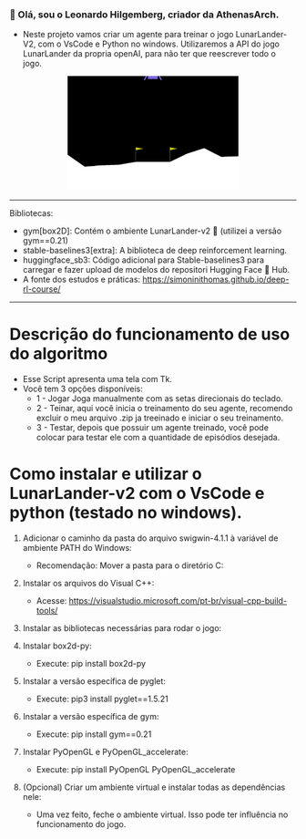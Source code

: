 ### :wolf: Olá, sou o Leonardo Hilgemberg, criador da AthenasArch.
- Neste projeto vamos criar um agente para treinar o jogo LunarLander-V2, com o VsCode e Python no windows. Utilizaremos a API do jogo LunarLander da propria openAI, para não ter que reescrever todo o jogo.

<p align="center">
  <img src="https://github.com/AthenasArch/LunarLander-v2-VsCode/blob/acdadee44e02ba8ced11eedc245cb41ab8d508e0/img/lunar_lander_continuous.gif" alt="LunarLander GIF" width="300" />
</p>

---

Bibliotecas:
- gym[box2D]: Contém o ambiente LunarLander-v2 🌛 (utilizei a versão gym==0.21)
- stable-baselines3[extra]: A biblioteca de deep reinforcement learning.
- huggingface_sb3: Código adicional para Stable-baselines3 para carregar e fazer upload de modelos do repositori Hugging Face 🤗 Hub.
- A fonte dos estudos e práticas: https://simoninithomas.github.io/deep-rl-course/ 

---

# Descrição do funcionamento de uso do algoritmo
- Esse Script apresenta uma tela com Tk.
- Você tem 3 opções disponíveis:
   - 1 - Jogar Joga manualmente com as setas direcionais do teclado.
   - 2 - Teinar, aqui você inicia o treinamento do seu agente, recomendo excluir o meu arquivo .zip ja treeinado e iniciar o seu treinamento.
   - 3 - Testar, depois que possuir um agente treinado, você pode colocar para testar ele com a quantidade de episódios desejada.
   
   
   
   
# Como instalar e utilizar o LunarLander-v2 com o VsCode e python (testado no windows).
1. Adicionar o caminho da pasta do arquivo swigwin-4.1.1 à variável de ambiente PATH do Windows:
   - Recomendação: Mover a pasta para o diretório C:

2. Instalar os arquivos do Visual C++:
   - Acesse: https://visualstudio.microsoft.com/pt-br/visual-cpp-build-tools/

3. Instalar as bibliotecas necessárias para rodar o jogo:

4. Instalar box2d-py:
   - Execute: pip install box2d-py

5. Instalar a versão específica de pyglet:
   - Execute: pip3 install pyglet==1.5.21

6. Instalar a versão específica de gym:
   - Execute: pip install gym==0.21

7. Instalar PyOpenGL e PyOpenGL_accelerate:
   - Execute: pip install PyOpenGL PyOpenGL_accelerate

8. (Opcional) Criar um ambiente virtual e instalar todas as dependências nele:
   - Uma vez feito, feche o ambiente virtual. Isso pode ter influência no funcionamento do jogo.

